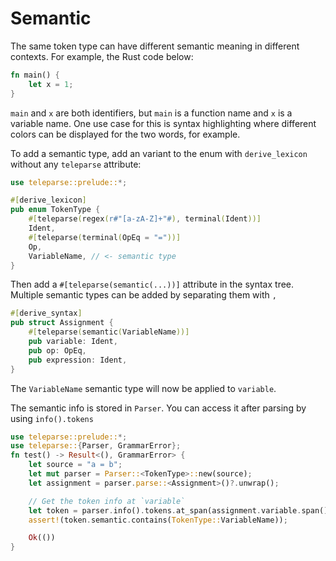 # Semantic

The same token type can have different semantic meaning in different contexts.
For example, the Rust code below:
```rust
fn main() {
    let x = 1;
}
```
`main` and `x` are both identifiers, but `main` is a function name and `x` is a 
variable name. One use case for this is syntax highlighting where different colors
can be displayed for the two words, for example.

To add a semantic type, add an variant to the enum with `derive_lexicon` without any `teleparse` attribute:

```rust
use teleparse::prelude::*;

#[derive_lexicon]
pub enum TokenType {
    #[teleparse(regex(r#"[a-zA-Z]+"#), terminal(Ident))]
    Ident,
    #[teleparse(terminal(OpEq = "="))]
    Op,
    VariableName, // <- semantic type
}
```

Then add a `#[teleparse(semantic(...))]` attribute in the syntax tree.
Multiple semantic types can be added by separating them with `,`

```rust
#[derive_syntax]
pub struct Assignment {
    #[teleparse(semantic(VariableName))]
    pub variable: Ident,
    pub op: OpEq,
    pub expression: Ident,
}
```

The `VariableName` semantic type will now be applied to `variable`.

The semantic info is stored in `Parser`. You can access it after parsing by using `info().tokens`
```rust
use teleparse::prelude::*;
use teleparse::{Parser, GrammarError};
fn test() -> Result<(), GrammarError> {
    let source = "a = b";
    let mut parser = Parser::<TokenType>::new(source);
    let assignment = parser.parse::<Assignment>()?.unwrap();

    // Get the token info at `variable`
    let token = parser.info().tokens.at_span(assignment.variable.span()).unwrap();
    assert!(token.semantic.contains(TokenType::VariableName));

    Ok(())
}
```

